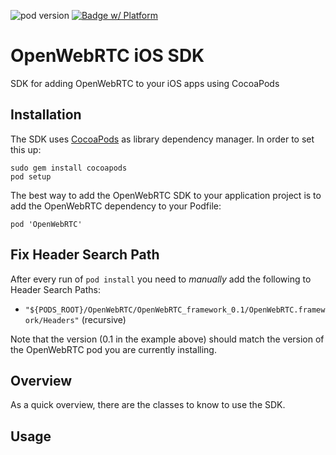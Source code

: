 ![pod version](https://img.shields.io/cocoapods/v/OpenWebRTC.svg) [![Badge w/ Platform](http://img.shields.io/cocoapods/p/OpenWebRTC.svg?style=flat)](https://cocoadocs.org/docsets/OpenWebRTC)

# OpenWebRTC iOS SDK
SDK for adding OpenWebRTC to your iOS apps using CocoaPods 


## Installation

The SDK uses [CocoaPods](http://cocoapods.org) as library dependency manager. In order to set this up:

    sudo gem install cocoapods
    pod setup

The best way to add the OpenWebRTC SDK to your application project is to add the OpenWebRTC dependency to your Podfile:

    pod 'OpenWebRTC'

## Fix Header Search Path
After every run of `pod install` you need to _manually_ add the following to Header Search Paths:
* `"${PODS_ROOT}/OpenWebRTC/OpenWebRTC_framework_0.1/OpenWebRTC.framework/Headers"` (recursive)

Note that the version (0.1 in the example above) should match the version of the OpenWebRTC pod you are currently installing.

## Overview

As a quick overview, there are the classes to know to use the SDK.

## Usage
